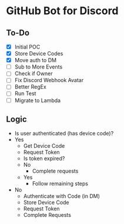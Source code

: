 # GitHub Bot for Discord

## To-Do

- [x] Initial POC
- [x] Store Device Codes
- [x] Move auth to DM
- [ ] Sub to More Events
- [ ] Check if Owner
- [ ] Fix Discord Webhook Avatar
- [ ] Better RegEx
- [ ] Run Test
- [ ] Migrate to Lambda

## Logic

- Is user authenticated (has device code)?
- Yes
  - Get Device Code
  - Request Token
  - Is token expired?
  - No
    - Complete requests
  - Yes
    - Follow remaining steps
- No
  - Authenticate with Code (in DM)
  - Store Device Code
  - Request Token
  - Complete Requests
